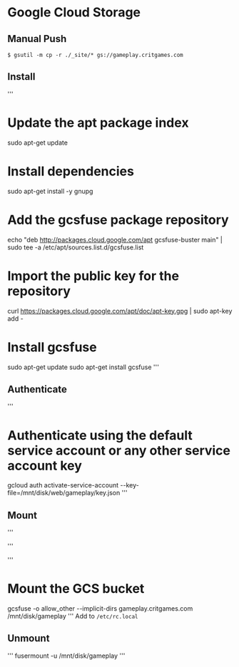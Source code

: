 # Google Cloud Storage

## Manual Push
```
$ gsutil -m cp -r ./_site/* gs://gameplay.critgames.com
```

## Install
'''
# Update the apt package index
sudo apt-get update

# Install dependencies
sudo apt-get install -y gnupg

# Add the gcsfuse package repository
echo "deb http://packages.cloud.google.com/apt gcsfuse-buster main" | sudo tee -a /etc/apt/sources.list.d/gcsfuse.list

# Import the public key for the repository
curl https://packages.cloud.google.com/apt/doc/apt-key.gpg | sudo apt-key add -

# Install gcsfuse
sudo apt-get update
sudo apt-get install gcsfuse
'''

## Authenticate
'''
# Authenticate using the default service account or any other service account key
gcloud auth activate-service-account --key-file=/mnt/disk/web/gameplay/key.json
'''

## Mount
'''

'''

'''
# Mount the GCS bucket
gcsfuse -o allow_other --implicit-dirs gameplay.critgames.com /mnt/disk/gameplay
'''
Add to `/etc/rc.local`

## Unmount
'''
fusermount -u /mnt/disk/gameplay
'''